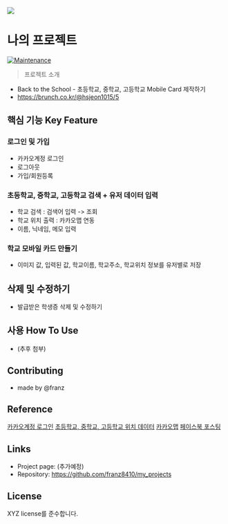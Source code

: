 <img src="https://t1.kakaocdn.net/blockadmin/etc_franz/etc/rectangle_new.png">

# 나의 프로젝트
[![Maintenance](https://img.shields.io/badge/Maintained%3F-yes-green.svg)](https://github.com/ohahohah/readme-template/graphs/commit-activity) 

> 프로젝트 소개
- Back to the School - 초등학교, 중학교, 고등학교 Mobile Card 제작하기
- https://brunch.co.kr/@hsjeon1015/5

## 핵심 기능  Key Feature
### 로그인 및 가입
- 카카오계정 로그인 
- 로그아웃 
- 가입/회원등록 

### 초등학교, 중학교, 고등학교 검색 + 유저 데이터 입력
- 학교 검색 : 검색어 입력 -> 조회 
- 학교 위치 출력 : 카카오맵 연동
- 이름, 닉네임, 메모 입력

### 학교 모바일 카드 만들기
- 이미지 값, 입력된 값, 학교이름, 학교주소, 학교위치 정보를 유저별로 저장

## 삭제 및 수정하기 
- 발급받은 학생증 삭제 및 수정하기

## 사용 How To Use
- (추후 첨부)

## Contributing
- made by @franz

## Reference
[카카오계정 로그인](https://developers.kakao.com/docs/latest/ko/kakaologin/common)
[초등학교, 중학교, 고등학교 위치 데이터](https://www.data.go.kr/tcs/dss/selectStdDataDetailView.do?publicDataPk=15021148)
[카카오맵](https://apis.map.kakao.com/web/sample/staticMap/)
[페이스북 포스팅](https://developers.facebook.com/docs/graph-api/using-graph-api#publishing)

## Links
- Project page: (추가예정)
- Repository: https://github.com/franz8410/my_projects

## License
XYZ license를 준수합니다.  